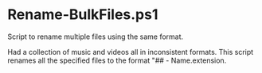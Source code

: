 # Rename-BulkFiles.ps1
Script to rename multiple files using the same format.

Had a collection of music and videos all in inconsistent formats. 
This script renames all the specified files to the format "## - Name.extension.
